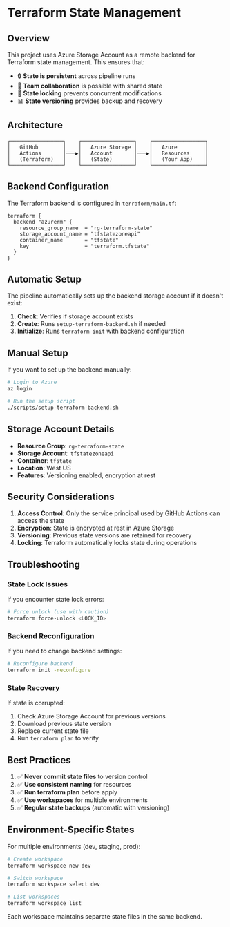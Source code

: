 # Terraform State Management

## Overview

This project uses Azure Storage Account as a remote backend for Terraform state management. This ensures that:

- 🔒 **State is persistent** across pipeline runs
- 🤝 **Team collaboration** is possible with shared state
- 🔐 **State locking** prevents concurrent modifications
- 📊 **State versioning** provides backup and recovery

## Architecture

```
┌─────────────────┐    ┌─────────────────┐    ┌─────────────────┐
│   GitHub        │    │   Azure Storage │    │   Azure         │
│   Actions       │───▶│   Account       │───▶│   Resources     │
│   (Terraform)   │    │   (State)       │    │   (Your App)    │
└─────────────────┘    └─────────────────┘    └─────────────────┘
```

## Backend Configuration

The Terraform backend is configured in `terraform/main.tf`:

```hcl
terraform {
  backend "azurerm" {
    resource_group_name  = "rg-terraform-state"
    storage_account_name = "tfstatezoneapi"
    container_name       = "tfstate"
    key                  = "terraform.tfstate"
  }
}
```

## Automatic Setup

The pipeline automatically sets up the backend storage account if it doesn't exist:

1. **Check**: Verifies if storage account exists
2. **Create**: Runs `setup-terraform-backend.sh` if needed
3. **Initialize**: Runs `terraform init` with backend configuration

## Manual Setup

If you want to set up the backend manually:

```bash
# Login to Azure
az login

# Run the setup script
./scripts/setup-terraform-backend.sh
```

## Storage Account Details

- **Resource Group**: `rg-terraform-state`
- **Storage Account**: `tfstatezoneapi`
- **Container**: `tfstate`
- **Location**: West US
- **Features**: Versioning enabled, encryption at rest

## Security Considerations

1. **Access Control**: Only the service principal used by GitHub Actions can access the state
2. **Encryption**: State is encrypted at rest in Azure Storage
3. **Versioning**: Previous state versions are retained for recovery
4. **Locking**: Terraform automatically locks state during operations

## Troubleshooting

### State Lock Issues
If you encounter state lock errors:
```bash
# Force unlock (use with caution)
terraform force-unlock <LOCK_ID>
```

### Backend Reconfiguration
If you need to change backend settings:
```bash
# Reconfigure backend
terraform init -reconfigure
```

### State Recovery
If state is corrupted:
1. Check Azure Storage Account for previous versions
2. Download previous state version
3. Replace current state file
4. Run `terraform plan` to verify

## Best Practices

1. ✅ **Never commit state files** to version control
2. ✅ **Use consistent naming** for resources
3. ✅ **Run terraform plan** before apply
4. ✅ **Use workspaces** for multiple environments
5. ✅ **Regular state backups** (automatic with versioning)

## Environment-Specific States

For multiple environments (dev, staging, prod):

```bash
# Create workspace
terraform workspace new dev

# Switch workspace
terraform workspace select dev

# List workspaces
terraform workspace list
```

Each workspace maintains separate state files in the same backend. 